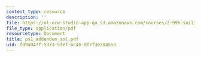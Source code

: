 ```yaml
---
content_type: resource
description: ''
file: https://ol-ocw-studio-app-qa.s3.amazonaws.com/courses/2-996-sailing-yacht-design-13-734-fall-2003/fd9a047f53735fefbc4bdf7f3e204553_ps1_addendum_sol.pdf
file_type: application/pdf
resourcetype: Document
title: ps1_addendum_sol.pdf
uid: fd9a047f-5373-5fef-bc4b-df7f3e204553
---
```

